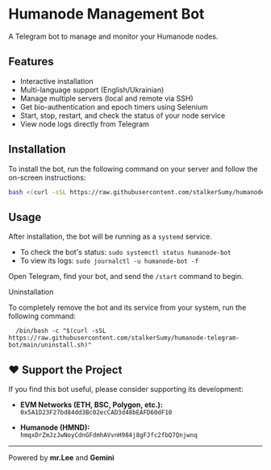 # Humanode Management Bot

A Telegram bot to manage and monitor your Humanode nodes.

## Features

- Interactive installation
- Multi-language support (English/Ukrainian)
- Manage multiple servers (local and remote via SSH)
- Get bio-authentication and epoch timers using Selenium
- Start, stop, restart, and check the status of your node service
- View node logs directly from Telegram

## Installation

To install the bot, run the following command on your server and follow the on-screen instructions:

```bash
bash <(curl -sSL https://raw.githubusercontent.com/stalkerSumy/humanode-bot-dist/main/install.sh)
```

## Usage

After installation, the bot will be running as a `systemd` service.

- To check the bot's status: `sudo systemctl status humanode-bot`
- To view its logs: `sudo journalctl -u humanode-bot -f`

Open Telegram, find your bot, and send the `/start` command to begin.

 Uninstallation

 To completely remove the bot and its service from your system, run the following command:
 
```
  /bin/bash -c "$(curl -sSL https://raw.githubusercontent.com/stalkerSumy/humanode-telegram-bot/main/uninstall.sh)"
```


## ❤️ Support the Project

If you find this bot useful, please consider supporting its development:

- **EVM Networks (ETH, BSC, Polygon, etc.):**
  `0x5A1D23F27bd84dd3Bc02ecCAD3d48bEAFD60dF10`

- **Humanode (HMND):**
  `hmqxDrZmJzJwNoyCdnGFdmhAVvnH984j8gFJfc2fbQ7Qnjwnq`

---
Powered by **mr.Lee** and **Gemini**
